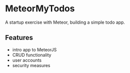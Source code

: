 # MeteorMyTodos
A startup exercise with Meteor, building a simple todo app.

## Features

* intro app to MeteorJS
* CRUD functionality
* user accounts
* security measures
